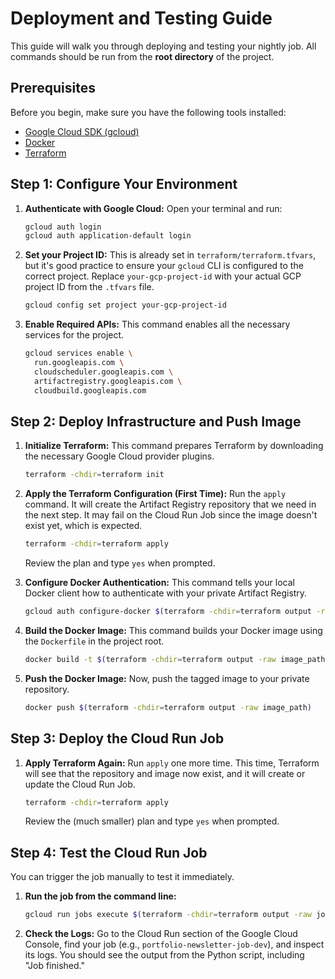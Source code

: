 # Deployment and Testing Guide

This guide will walk you through deploying and testing your nightly job. All commands should be run from the **root directory** of the project.

## Prerequisites

Before you begin, make sure you have the following tools installed:
- [Google Cloud SDK (gcloud)](https://cloud.google.com/sdk/install)
- [Docker](https://docs.docker.com/get-docker/)
- [Terraform](https://learn.hashicorp.com/tutorials/terraform/install-cli)

## Step 1: Configure Your Environment

1.  **Authenticate with Google Cloud:**
    Open your terminal and run:
    ```bash
    gcloud auth login
    gcloud auth application-default login
    ```

2.  **Set your Project ID:**
    This is already set in `terraform/terraform.tfvars`, but it's good practice to ensure your `gcloud` CLI is configured to the correct project. Replace `your-gcp-project-id` with your actual GCP project ID from the `.tfvars` file.
    ```bash
    gcloud config set project your-gcp-project-id
    ```

3.  **Enable Required APIs:**
    This command enables all the necessary services for the project.
    ```bash
    gcloud services enable \
      run.googleapis.com \
      cloudscheduler.googleapis.com \
      artifactregistry.googleapis.com \
      cloudbuild.googleapis.com
    ```

## Step 2: Deploy Infrastructure and Push Image

1.  **Initialize Terraform:**
    This command prepares Terraform by downloading the necessary Google Cloud provider plugins.
    ```bash
    terraform -chdir=terraform init
    ```

2.  **Apply the Terraform Configuration (First Time):**
    Run the `apply` command. It will create the Artifact Registry repository that we need in the next step. It may fail on the Cloud Run Job since the image doesn't exist yet, which is expected.
    ```bash
    terraform -chdir=terraform apply
    ```
    Review the plan and type `yes` when prompted.

3.  **Configure Docker Authentication:**
    This command tells your local Docker client how to authenticate with your private Artifact Registry.
    ```bash
    gcloud auth configure-docker $(terraform -chdir=terraform output -raw region)-docker.pkg.dev
    ```

4.  **Build the Docker Image:**
    This command builds your Docker image using the `Dockerfile` in the project root.
    ```bash
    docker build -t $(terraform -chdir=terraform output -raw image_path) .
    ```

5.  **Push the Docker Image:**
    Now, push the tagged image to your private repository.
    ```bash
    docker push $(terraform -chdir=terraform output -raw image_path)
    ```

## Step 3: Deploy the Cloud Run Job

1.  **Apply Terraform Again:**
    Run `apply` one more time. This time, Terraform will see that the repository and image now exist, and it will create or update the Cloud Run Job.
    ```bash
    terraform -chdir=terraform apply
    ```
    Review the (much smaller) plan and type `yes` when prompted.

## Step 4: Test the Cloud Run Job

You can trigger the job manually to test it immediately.

1.  **Run the job from the command line:**
    ```bash
    gcloud run jobs execute $(terraform -chdir=terraform output -raw job_name) --region $(terraform -chdir=terraform output -raw region)
    ```

2.  **Check the Logs:**
    Go to the Cloud Run section of the Google Cloud Console, find your job (e.g., `portfolio-newsletter-job-dev`), and inspect its logs. You should see the output from the Python script, including "Job finished."
